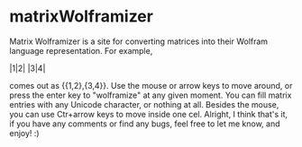 # matrixWolframizer
Matrix Wolframizer is a site for converting matrices into their Wolfram language representation. For example,

|1|2|
|3|4|

comes out as {{1,2},{3,4}}.
Use the mouse or arrow keys to move around, or press the enter key to "wolframize" at any given moment. You can fill matrix entries with any Unicode character, or nothing at all. Besides the mouse, you can use Ctr+arrow keys to move inside one cel.
Alright, I think that's it, if you have any comments or find any bugs, feel free to let me know, and enjoy! :)
